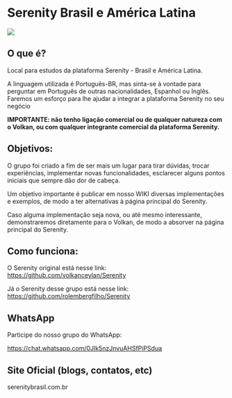 Serenity Brasil e América Latina
=============================

<img src="https://github.com/volkanceylan/Serenity/blob/master/Tools/Images/serenity-logo-128.png" />

## O que é?

Local para estudos da plataforma Serenity - Brasil e América Latina.

A linguagem utilizada é Português-BR, mas sinta-se à vontade para perguntar em Português de outras nacionalidades, Espanhol ou Inglês.
Faremos um esforço para lhe ajudar a integrar a plataforma Serenity no seu negócio

**IMPORTANTE: não tenho ligação comercial ou de qualquer natureza com o Volkan, ou com qualquer integrante comercial da plataforma Serenity.**

## Objetivos:

O grupo foi criado a fim de ser mais um lugar para tirar dúvidas, trocar experiências, implementar novas funcionalidades, esclarecer alguns pontos iniciais que sempre dão dor de cabeça. 

Um objetivo importante é publicar em nosso WIKI diversas implementações e exemplos, de modo a ter alternativas à página principal do Serenity.

Caso alguma implementação seja nova, ou até mesmo interessante, demonstraremos diretamente para o Volkan, de modo a absorver na página principal do Serenity.

## Como funciona:

O Serenity original está nesse link: https://github.com/volkanceylan/Serenity

Já o Serenity desse grupo está nesse link: https://github.com/rolembergfilho/Serenity

## WhatsApp

Participe do nosso grupo do WhatsApp:

https://chat.whatsapp.com/0Jlk5nzJnvuAHSfPiPSdua

## Site Oficial (blogs, contatos, etc)
serenitybrasil.com.br

